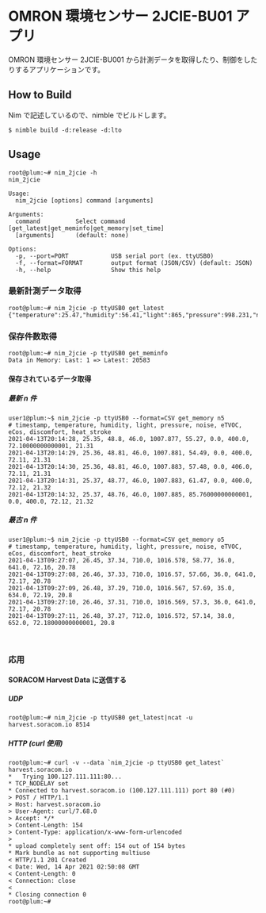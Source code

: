 # OMRON 環境センサー 2JCIE-BU01 アプリ

OMRON 環境センサー 2JCIE-BU001 から計測データを取得したり、制御をしたりするアプリケーションです。

## How to Build

Nim で記述しているので、nimble でビルドします。

    $ nimble build -d:release -d:lto

## Usage

    root@plum:~# nim_2jcie -h
    nim_2jcie

    Usage:
      nim_2jcie [options] command [arguments]

    Arguments:
      command          Select command [get_latest|get_meminfo|get_memory|set_time]
      [arguments]      (default: none)

    Options:
      -p, --port=PORT            USB serial port (ex. ttyUSB0)
      -f, --format=FORMAT        output format (JSON/CSV) (default: JSON)
      -h, --help                 Show this help


### 最新計測データ取得

    root@plum:~# nim_2jcie -p ttyUSB0 get_latest
    {"temperature":25.47,"humidity":56.41,"light":865,"pressure":998.231,"noise":56.46,"eTVOC":15,"eCos":505,"discomfort":73.08,"heat_stroke":22.45}

### 保存件数取得

    root@plum:~# nim_2jcie -p ttyUSB0 get_meminfo
    Data in Memory: Last: 1 => Latest: 20583

#### 保存されているデータ取得

##### 最新 n 件

    user1@plum:~$ nim_2jcie -p ttyUSB0 --format=CSV get_memory n5
    # timestamp, temperature, humidity, light, pressure, noise, eTVOC, eCos, discomfort, heat_stroke
    2021-04-13T20:14:28, 25.35, 48.8, 46.0, 1007.877, 55.27, 0.0, 400.0, 72.10000000000001, 21.31
    2021-04-13T20:14:29, 25.36, 48.81, 46.0, 1007.881, 54.49, 0.0, 400.0, 72.11, 21.31
    2021-04-13T20:14:30, 25.36, 48.81, 46.0, 1007.883, 57.48, 0.0, 406.0, 72.11, 21.31
    2021-04-13T20:14:31, 25.37, 48.77, 46.0, 1007.883, 61.47, 0.0, 400.0, 72.12, 21.32
    2021-04-13T20:14:32, 25.37, 48.76, 46.0, 1007.885, 85.76000000000001, 0.0, 400.0, 72.12, 21.32

##### 最古 n 件

    user1@plum:~$ nim_2jcie -p ttyUSB0 --format=CSV get_memory o5
    # timestamp, temperature, humidity, light, pressure, noise, eTVOC, eCos, discomfort, heat_stroke
    2021-04-13T09:27:07, 26.45, 37.34, 710.0, 1016.578, 58.77, 36.0, 641.0, 72.16, 20.78
    2021-04-13T09:27:08, 26.46, 37.33, 710.0, 1016.57, 57.66, 36.0, 641.0, 72.17, 20.78
    2021-04-13T09:27:09, 26.48, 37.29, 710.0, 1016.567, 57.69, 35.0, 634.0, 72.19, 20.8
    2021-04-13T09:27:10, 26.46, 37.31, 710.0, 1016.569, 57.3, 36.0, 641.0, 72.17, 20.78
    2021-04-13T09:27:11, 26.48, 37.27, 712.0, 1016.572, 57.14, 38.0, 652.0, 72.18000000000001, 20.8

<br/>

### 応用

#### SORACOM Harvest Data に送信する

##### UDP
    root@plum:~# nim_2jcie -p ttyUSB0 get_latest|ncat -u harvest.soracom.io 8514

##### HTTP (curl 使用)

    root@plum:~# curl -v --data `nim_2jcie -p ttyUSB0 get_latest` harvest.soracom.io
    *   Trying 100.127.111.111:80...
    * TCP_NODELAY set
    * Connected to harvest.soracom.io (100.127.111.111) port 80 (#0)
    > POST / HTTP/1.1
    > Host: harvest.soracom.io
    > User-Agent: curl/7.68.0
    > Accept: */*
    > Content-Length: 154
    > Content-Type: application/x-www-form-urlencoded
    > 
    * upload completely sent off: 154 out of 154 bytes
    * Mark bundle as not supporting multiuse
    < HTTP/1.1 201 Created
    < Date: Wed, 14 Apr 2021 02:50:08 GMT
    < Content-Length: 0
    < Connection: close
    < 
    * Closing connection 0
    root@plum:~# 
